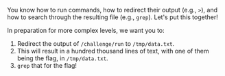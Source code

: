 You know how to run commands, how to redirect their output (e.g., `>`), and how to search through the resulting file (e.g., `grep`).
Let's put this together!

In preparation for more complex levels, we want you to:

1. Redirect the output of `/challenge/run` to `/tmp/data.txt`.
2. This will result in a hundred thousand lines of text, with one of them being the flag, in `/tmp/data.txt`.
3. `grep` that for the flag!
